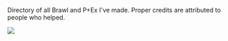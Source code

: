 Directory of all Brawl and P+Ex I've made.
Proper credits are attributed to people who helped.

![](https://tenor.com/view/shocked-shocked-cat-silly-cat-cat-kitten-gif-7414586676150300212)